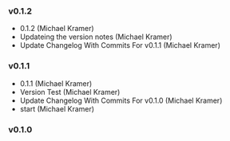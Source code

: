 ### v0.1.2
* 0.1.2 (Michael Kramer)
* Updateing the version notes (Michael Kramer)
* Update Changelog With Commits For v0.1.1 (Michael Kramer)

### v0.1.1
* 0.1.1 (Michael Kramer)
* Version Test (Michael Kramer)
* Update Changelog With Commits For v0.1.0 (Michael Kramer)
* start (Michael Kramer)

### v0.1.0
